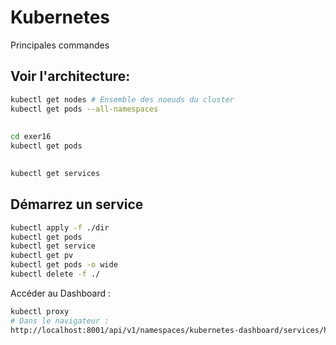 # Kubernetes
Principales commandes 

## Voir l'architecture:
```bash
kubectl get nodes # Ensemble des noeuds du cluster
kubectl get pods --all-namespaces
```

##
```bash
cd exer16
kubectl get pods
```
##
```bash
kubectl get services
```
## Démarrez un service
```bash
kubectl apply -f ./dir
kubectl get pods
kubectl get service
kubectl get pv 
kubectl get pods -o wide   
kubectl delete -f ./

```
Accéder au Dashboard : 

```bash
kubectl proxy
# Dans le navigateur :
http://localhost:8001/api/v1/namespaces/kubernetes-dashboard/services/https:kubernetes-dashboard:/proxy/

```